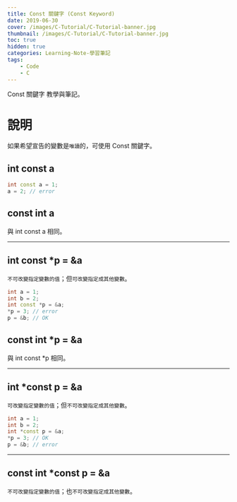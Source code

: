 ```yaml
---
title: Const 關鍵字 (Const Keyword)
date: 2019-06-30
cover: /images/C-Tutorial/C-Tutorial-banner.jpg
thumbnail: /images/C-Tutorial/C-Tutorial-banner.jpg
toc: true
hidden: true
categories: Learning-Note-學習筆記
tags:
    - Code
    - C
---
```


Const 關鍵字 教學與筆記。

<!-- more -->

# 說明

如果希望宣告的變數是`唯讀`的，可使用 Const 關鍵字。

## int const a

```cpp
int const a = 1;
a = 2; // error
```

## const int a

與 int const a 相同。

-----------------------------

## int const *p = &a

`不可改變指定變數的值`；但`可改變指定成其他變數`。

```cpp
int a = 1;
int b = 2;
int const *p = &a;
*p = 3; // error
p = &b; // OK
```

## const int *p = &a

與 int const *p 相同。

-----------------------------

## int *const p = &a

`可改變指定變數的值`；但`不可改變指定成其他變數`。

```cpp
int a = 1;
int b = 2;
int *const p = &a;
*p = 3; // OK
p = &b; // error
```

-----------------------------

## const int *const p = &a

`不可改變指定變數的值`；也`不可改變指定成其他變數`。